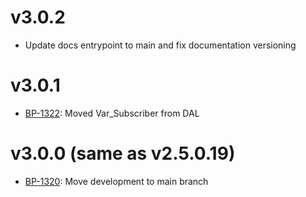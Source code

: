 # v3.0.2
- Update docs entrypoint to main and fix documentation versioning

# v3.0.1
- [BP-1322](https://movai.atlassian.net/browse/BP-1322): Moved Var_Subscriber from DAL

# v3.0.0 (same as v2.5.0.19)
- [BP-1320](https://movai.atlassian.net/browse/BP-1315): Move development to main branch
